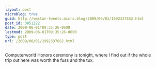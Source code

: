 ```yaml
---
layout: post
microblog: true
guid: http://vmstan-tweets.micro.blog/2009/06/01/1992337882.html
post_id: 3051222
date: 2009-06-01T09:35:26-0600
lastmod: 2009-06-01T09:35:26-0600
type: post
url: /2009/06/01/1992337882.html
---
```

Computerworld Honors ceremony is tonight, where I find out if the whole trip out here was worth the fuss and the tux.
